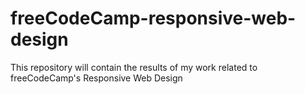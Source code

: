 # freeCodeCamp-responsive-web-design
This repository will contain the results of my work related to freeCodeCamp's Responsive Web Design
